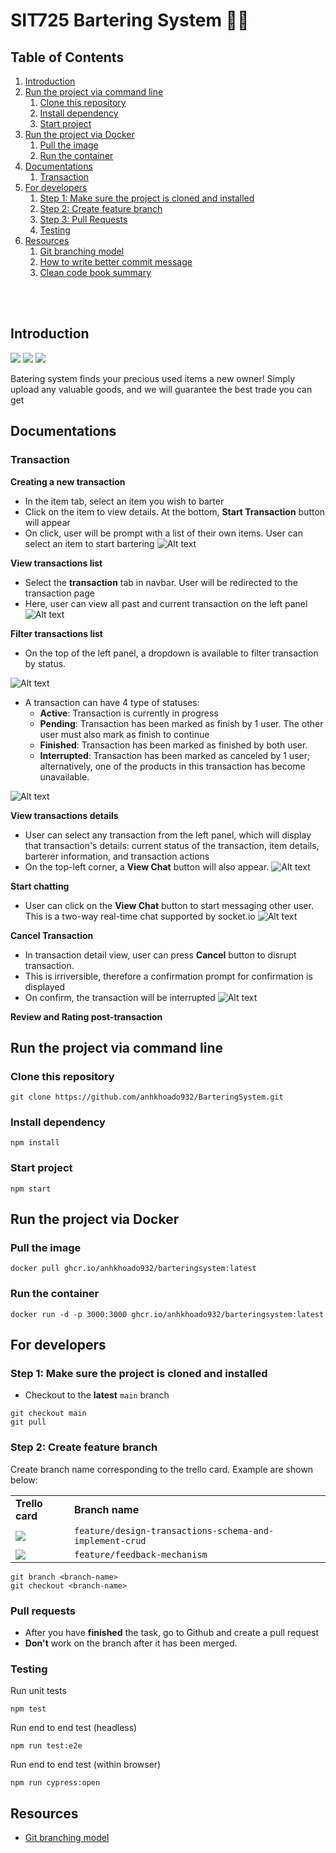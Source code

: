 # SIT725 Bartering System 🥬🐶

<h2>Table of Contents</h2>
<ol>
  <li><a href="#introduction">Introduction</a></li>
  <li>
    <a href="#run-the-project-via-command-line">Run the project via command line</a>
    <ol>
      <li><a href="#clone-this-repository">Clone this repository</a></li>
      <li><a href="#install-dependency">Install dependency</a></li>
      <li><a href="#start-project">Start project</a></li>
    </ol>
  </li>
    
  <li>
    <a href="#run-the-project-via-docker">Run the project via Docker</a>
    <ol>
        <li><a href="#pull-the-image">Pull the image</a></li>
        <li><a href="#run-the-container">Run the container</a></li>
    </ol>   
  </li>
  <li>
    <a href="#documentations">Documentations</a>
    <ol>
      <!-- Eisen, Christina, Bruce, Nate: Please add your sections here  -->
      <li><a href="#transaction">Transaction</a></li>
    </ol>
  </li>
  <li>
    <a href="#developing-new-features-for-khoa-eisen-bruce-christina-nate">For developers</a>
    <ol>
      <li><a href="#step-1-make-sure-the-project-is-cloned-and-installed">Step 1: Make sure the project is cloned and installed</a></li>
      <li><a href="#step-2-create-feature-branch">Step 2: Create feature branch</a></li>
      <li><a href="#step-3-pull-requests">Step 3: Pull Requests</a></li>
      <li><a href="#step-3-testing">Testing</a></li>
    </ol>
  </li>
  <li>
    <a href="#resources">Resources</a>
    <ol>
      <li><a href="#git-branching-model">Git branching model</a></li>
      <li><a href="#how-to-write-better-commit-message">How to write better commit message</a></li>
      <li><a href="#clean-code-book-summary">Clean code book summary</a></li>
    </ol>
  </li>
</ol>
<br><br>
<h2 id='introduction'> Introduction </h1>

![](https://img.shields.io/badge/JavaScript-323330?style=for-the-badge&logo=javascript&logoColor=F7DF1E)
![](https://img.shields.io/badge/HTML5-E34F26?style=for-the-badge&logo=html5&logoColor=white)
![](https://img.shields.io/badge/CSS3-1572B6?style=for-the-badge&logo=css3&logoColor=white)

Batering system finds your precious used items a new owner! Simply upload any valuable goods, and we will guarantee the best trade you can get

<h2 id="documentations">Documentations</h2>
<!-- guys please add here -->
<h3 id="transation">Transaction</h3>

**Creating a new transaction**
- In the item tab, select an item you wish to barter
- Click on the item to view details. At the bottom, **Start Transaction** button will appear
- On click, user will be prompt with a list of their own items. User can select an item to start bartering
![Alt text](misc/start-transaction.png)

**View transactions list**
- Select the **transaction** tab in navbar. User will be redirected to the transaction page
- Here, user can view all past and current transaction on the left panel
![Alt text](misc/transaction-page.png)

**Filter transactions list**
- On the top of the left panel, a dropdown is available to filter transaction by status. 

![Alt text](misc/transaction-list-filter.png)

- A transaction can have 4 type of statuses:
  - **Active**: Transaction is currently in progress
  - **Pending**: Transaction has been marked as finish by 1 user. The other user must also mark as finish to continue
  - **Finished**: Transaction has been marked as finished by both user. 
  - **Interrupted**: Transaction has been marked as canceled by 1 user; alternatively, one of the products in this transaction has become unavailable.

![Alt text](misc/transaction-list-filter-finished.png)

**View transactions details**
- User can select any transaction from the left panel, which will display that transaction's details: current status of the transaction, item details, barterer information, and transaction actions
- On the top-left corner, a **View Chat** button will also appear.
![Alt text](misc/view-transaction-details.png)

**Start chatting**
- User can click on the **View Chat** button to start messaging other user. This is a two-way real-time chat supported by socket.io
![Alt text](misc/start-chatting.png)

**Cancel Transaction**
- In transaction detail view, user can press **Cancel** button to disrupt transaction. 
- This is irriversible, therefore a confirmation prompt for confirmation is displayed
- On confirm, the transaction will be interrupted
![Alt text](misc/cancel-prompt.png)

**Review and Rating  post-transaction**

<h2 id="run-the-project-via-command-line">Run the project via command line</h2>

<h3 id="clone-this-repository">Clone this repository</h3>

```
git clone https://github.com/anhkhoado932/BarteringSystem.git
```

<h3 id="install-dependency">Install dependency</h3>

```
npm install
```

<h3 id="start-project">Start project</h3>

```
npm start
```

<h2 id="run-the-project-via-docker">Run the project via Docker</h2>
<h3 id="pull-the-image">Pull the image</h2>

```
docker pull ghcr.io/anhkhoado932/barteringsystem:latest
```

<h3 id="run-the-container">Run the container</h2>

```
docker run -d -p 3000:3000 ghcr.io/anhkhoado932/barteringsystem:latest

```
<h2 id="for-developers">For developers</h2>

<h3 id="step-1-make-sure-the-project-is-cloned-and-installed">Step 1: Make sure the project is cloned and installed</h3>

-   Checkout to the **latest** `main` branch

```
git checkout main
git pull
```

<h3 id="step-2-create-feature-branch">Step 2: Create feature branch</h3>
Create branch name corresponding to the trello card. Example are shown below:
<table>
<tr>
    <td><b>Trello card</b></td>
    <td><b>Branch name</b></td>
</tr>

<tr>
    <td><img src="misc/image.png"></td>
    <td><code>feature/design-transactions-schema-and-implement-crud</code></td>
</tr>
<tr>
    <td><img src="misc/image2.png"></td>
    <td><code>feature/feedback-mechanism</code></td>
</tr></table>

```
git branch <branch-name>
git checkout <branch-name>
```

<h3 id="step-3-pull-requests">Pull requests</h3>

- After you have **finished** the task, go to Github and create a pull request
- **Don't** work on the branch after it has been merged.

<h3 id="step-4-testing">Testing</h3>

Run unit tests
```
npm test
```

Run end to end test (headless)
```
npm run test:e2e
```

Run end to end test (within browser)
```
npm run cypress:open
```
## Resources

-   [Git branching model](https://nvie.com/posts/a-successful-git-branching-model/)